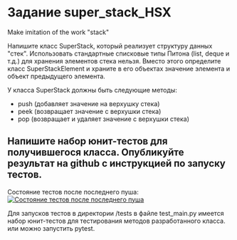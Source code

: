 # Задание super_stack_HSX
Make imitation of the work "stack"

Напишите класс SuperStack, который реализует структуру данных "стек". Использовать стандартные списковые типы Питона (list, deque и т.д.) для хранения элементов стека нельзя. Вместо этого определите класс SuperStackElement и храните в его объектах значение элемента и объект предыдущего элемента.

У класса SuperStack должны быть следующие методы:
- push (добавляет значение на верхушку стека)
- peek (возвращает значение с верхушки стека)
- pop (возвращает и удаляет значение с верхушки стека)

Напишите набор юнит-тестов для получившегося класса.
Опубликуйте результат на github с инструкцией по запуску тестов.
----
Состояние тестов после последнего пуша:
[![Состояние тестов после последнего пуша](https://github.com/Safonovdv91/super_stack_HSX/actions/workflows/main.yml/badge.svg?branch=main)](https://github.com/Safonovdv91/super_stack_HSX/actions/workflows/main.yml)

Для запусков тестов в директории /tests в файле test_main.py имеется набор юнит-тестов для тестирования методов разработанного класса.
или можно запустить pytest.
